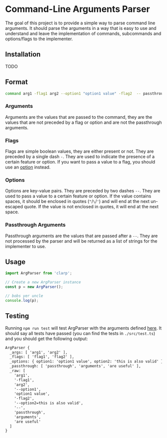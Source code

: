 # Command-Line Arguments Parser

The goal of this project is to provide a simple way to parse command line arguments.
It should parse the arguments in a way that is easy to use and understand
and leave the implementation of commands, subcommands and options/flags to the implementer.

## Installation

TODO

## Format

```bash
command arg1 -flag1 arg2 --option1 "option1 value" -flag2  -- passthrough arguments "are useful"
```

### Arguments

Arguments are the values that are passed to the command,
they are the values that are not preceded by a flag or option
and are not the passthrough arguments.

### Flags

Flags are simple boolean values, they are either present or not.
They are preceded by a single dash `-`.
They are used to indicate the presence of a certain feature or option.
If you want to pass a value to a flag, you should use an [option](#options) instead.

### Options

Options are key-value pairs. They are preceded by two dashes `--`.
They are used to pass a value to a certain feature or option.
If the value contains spaces, it should be enclosed in quotes (`"`/`\`/`'`)
and will end at the next un-escaped quote.
If the value is not enclosed in quotes, it will end at the next space.

### Passthrough Arguments

Passthrough arguments are the values that are passed after a `--`.
They are not processed by the parser
and will be returned as a list of strings for the implementer to use.

## Usage

```ts
import ArgParser from 'clarp';

// Create a new ArgParser instance
const p = new ArgParser();

// bobs yer uncle
console.log(p);
```

## Testing

Running `npm run test` will test ArgParser with the arguments defined [here](#format).
It should say all tests have passed (you can find the tests in `./src/test.ts`) 
and you should get the following output:

```txt
ArgParser {
  _args: [ 'arg1', 'arg2' ],
  _flags: [ 'flag1', 'flag2' ],
  _options: { option1: 'option1 value', option2: 'this is also valid' },
  _passthrough: [ 'passthrough', 'arguments', 'are useful' ],
  _raw: [
    'arg1',
    '-flag1',
    'arg2',
    '--option1',
    'option1 value',
    '-flag2',
    '--option2=this is also valid',
    '--',
    'passthrough',
    'arguments',
    'are useful'
  ]
}
```
